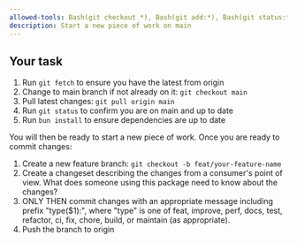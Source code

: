 ```yaml
---
allowed-tools: Bash(git checkout *), Bash(git add:*), Bash(git status:*), Bash(git push:*), Bash(git fetch:*), Bash(git pull:*)
description: Start a new piece of work on main
---
```


## Your task

1. Run `git fetch` to ensure you have the latest from origin
2. Change to main branch if not already on it: `git checkout main`
3. Pull latest changes: `git pull origin main`
4. Run `git status` to confirm you are on main and up to date
5. Run `bun install` to ensure dependencies are up to date

You will then be ready to start a new piece of work. Once you are ready to commit changes:

1. Create a new feature branch: `git checkout -b feat/your-feature-name`
2. Create a changeset describing the changes from a consumer's point of view. What does someone using this package need to know about the changes?
3. ONLY THEN commit changes with an appropriate message including prefix "type($1):", where "type" is one of feat, improve, perf, docs, test, refactor, ci, fix, chore, build, or maintain (as appropriate).
4. Push the branch to origin
